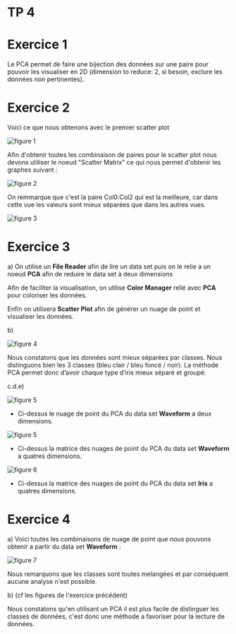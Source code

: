 # TP 4

# Exercice 1

Le PCA permet de faire une bijection des données sur une paire pour pouvoir les
visualiser en 2D (dimension to reduce: 2, si besoin, exclure les données non
pertinentes).

# Exercice 2

Voici ce que nous obtenons avec le premier scatter plot

![figure 1](Figures/Exo2SP.PNG)

Afin d'obtenir toutes les combinaison de paires pour le scatter plot nous devons utiliser le noeud "Scatter Matrix" ce qui nous permet d'obtenir les graphes suivant :

![figure 2](Figures/MSP.PNG)

On remmarque que c'est la paire Col0:Col2 qui est la meilleure, car dans cette vue les valeurs sont mieux séparées que dans les autres vues.

![figure 3](Figures/BestView.PNG)

# Exercice 3

a) On utilise un **File Reader** afin de lire un data set puis on le relie a un noeud **PCA** afin de reduire le data set à deux dimensions

Afin de faciliter la visualisation, on utilise **Color Manager** relié avec **PCA** pour coloriser les données.

Enfin on utilisera **Scatter Plot** afin de générer un nuage de point et visualiser les données.

b)

![figure 4](Figures/PCA.PNG)

Nous constatons que les données sont mieux séparées par classes. Nous distinguons bien les 3 classes (bleu clair / bleu foncé / noir). La méthode PCA permet donc d’avoir chaque type d’iris mieux séparé et groupé.

c.d.e)

![figure 5](Figures/pca2d.PNG)
* Ci-dessus le nuage de point du PCA du data set **Waveform** a deux dimensions.

![figure 5](Figures/pca4d.PNG)
* Ci-dessus la matrice des nuages de point du PCA du data set **Waveform** a quatres dimensions.

![figure 6](Figures/pca4diris.PNG)
* Ci-dessus la matrice des nuages de point du PCA du data set **Iris** a quatres dimensions.

# Exercice 4

a) Voici toutes les combinaisons de nuage de point que nous pouvons obtenir a partir du data set **Waveform** :

![figure 7](Figures/wave.PNG)

Nous remarquons que les classes sont toutes melangées et par conséquent aucune analyse n'est possible.

b) (cf les figures de l'exercice précédent)

Nous constatons qu'en utilisant un PCA il est plus facile de distinguer les classes de données, c'est donc une méthode a favoriser pour la lecture de données.
